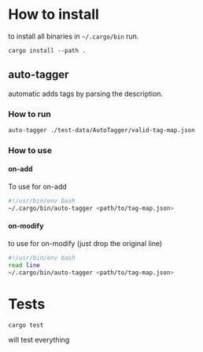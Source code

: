# How to install

to install all binaries in `~/.cargo/bin` run.

```
cargo install --path .
```


## auto-tagger 

automatic adds tags by parsing the description.

### How to run

```sh
auto-tagger ./test-data/AutoTagger/valid-tag-map.json
```

### How to use

#### on-add 

To use for on-add 

```sh
#!/usr/bin/env bash
~/.cargo/bin/auto-tagger <path/to/tag-map.json>
```

#### on-modify

to use for on-modify (just drop the original line)

```sh
#!/usr/bin/env bash
read line
~/.cargo/bin/auto-tagger <path/to/tag-map.json>
```

# Tests

```
cargo test
```

will test everything
